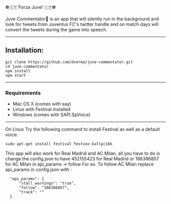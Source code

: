 ⚽️🇮🇹 Forza Juve! 🇮🇹⚽️ 

Juve Commentator🎤 is an app that will silently run in the background and look for tweets from Juventus FC's twitter handle and on match days will convert the tweets during the game into speech.

---

## Installation:
```
git clone https://github.com/dverma/juve-commentator.git
cd juve-commentator
npm install
npm start
```
---

### Requirements

* Mac OS X (comes with say)
* Linux with Festival installed
* Windows (comes with SAPI.SpVoice)

---

On Linux Try the following command to install Festival as well as a default voice:
```
sudo apt-get install festival festvox-kallpc16k
```

This app will also work for Real Madrid and AC Milan, all you have to do is change the config.json to have  452155423 for Real Madrid or 186386857 for AC Milan in api_params -> follow
For ex. To follow AC Milan replace api_params in config.json with :
```
  "api_params": {
      "stall_warnings": "true",
      "follow": "186386857",
      "track": ""
  }
```

